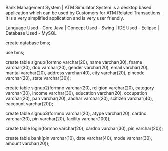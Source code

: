 Bank Management System | ATM Simulator System
is a desktop based application which can be used by Customers for ATM Related Transactions. It is a very simplified application and is very user friendly.

Language Used -  Core Java |
Concept Used - Swing  |
IDE Used - Eclipse  |
Database Used - MySQL


create database bms;

use bms;

create table signup(formno varchar(20), name varchar(30), fname varchar(30), dob varchar(20), gender varchar(20), email varchar(20), marital varchar(20), address varchar(40), city varchar(20), pincode varchar(20), state varchar(30));

create table signup2(formno varchar(20), religion varchar(20), category varchar(30), income varchar(30), education varchar(20), occupation varchar(20), pan varchar(20), aadhar varchar(20), scitizen varchar(40), eaccount varchar(20));

create table signup3(formno varchar(20), atype varchar(20), cardno varchar(30), pin varchar(20), facility varchar(100));

create table login(formno varchar(20), cardno varchar(30), pin varchar(20));

create table bank(pin varchar(10), date varchar(40), mode varchar(30), amount varchar(20));
